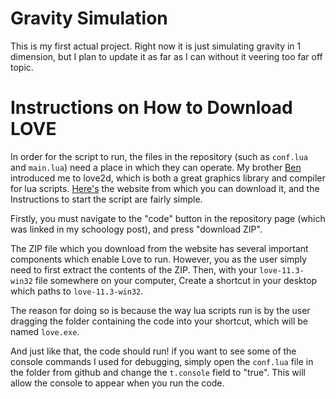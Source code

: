# Gravity Simulation

This is my first actual project.
Right now it is just simulating gravity in 1 dimension, but I plan to update it as far as I can without it veering too far off topic.

# Instructions on How to Download LOVE

In order for the script to run, the files in the repository (such as `conf.lua` and `main.lua`) need a place in which they can operate. My brother [Ben](https://github.com/flber) introduced me to love2d, which is both a great graphics library and compiler for lua scripts. [Here's](https://love2d.org/) the website from which you can download it, and the Instructions to start the script are fairly simple.

Firstly, you must navigate to the "code" button in the repository page (which was linked in my schoology post), and press "download ZIP".

The ZIP file which you download from the website has several important components which enable Love to run. However, you as the user simply need to first extract the contents of the ZIP. Then, with your `love-11.3-win32` file somewhere on your computer, Create a shortcut in your desktop which paths to `love-11.3-win32`.

The reason for doing so is because the way lua scripts run is by the user dragging the folder containing the code into your shortcut, which will be named `love.exe`.

And just like that, the code should run! if you want to see some of the console commands I used for debugging, simply open the `conf.lua` file in the folder from github and change the `t.console` field to "true". This will allow the console to appear when you run the code.

